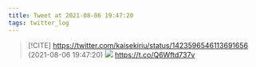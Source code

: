 ```yaml
---
title: Tweet at 2021-08-06 19:47:20
tags: twitter_log
---
```


> [!CITE] https://twitter.com/kaisekiriu/status/1423596546113691656 (2021-08-06 19:47:20)
> ![](https://twitter.com/kaisekiriu/status/1423596546113691656)
> https://t.co/Q6Wftd737v
